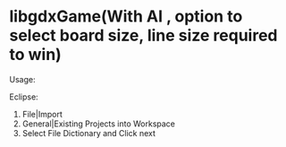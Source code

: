 # libgdxGame(With AI , option to select board size, line size required to win)

Usage:

Eclipse:

1. File|Import
2. General|Existing Projects into Workspace
3. Select File Dictionary and Click next
